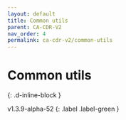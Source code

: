 ```yaml
---
layout: default
title: Common utils
parent: CA-CDR-V2
nav_order: 4
permalink: ca-cdr-v2/common-utils
---
```


# Common utils
{: .d-inline-block }

v1.3.9-alpha-52
{: .label .label-green }